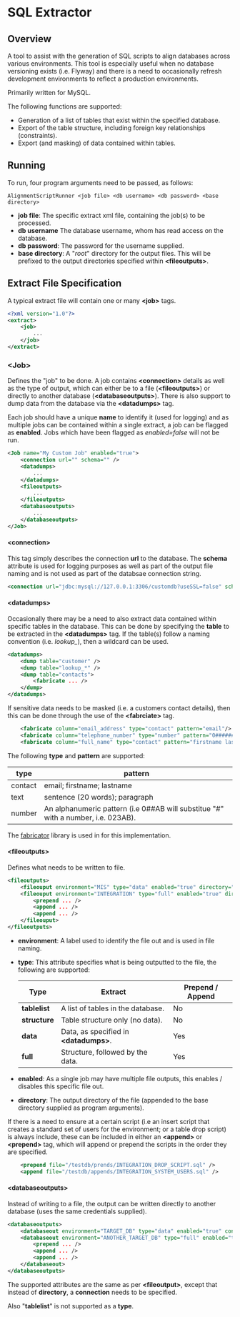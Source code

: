# SQL Extractor

## Overview

A tool to assist with the generation of SQL scripts to align databases across various environments. This tool is especially useful when no database versioning exists (i.e. Flyway) and there is a need to occasionally refresh development environments to reflect a production environments. 

Primarily written for MySQL. 

The following functions are supported:

* Generation of a list of tables that exist within the specified database.
* Export of the table structure, including foreign key relationships (constraints). 
* Export (and masking) of data contained within tables.

## Running

To run, four program arguments need to be passed, as follows:

```text
AlignmentScriptRunner <job file> <db username> <db password> <base directory>
```

* **job file**: The specific extract xml file, containing the job(s) to be processed.
* **db username** The database username, whom has read access on the database.
* **db password**: The password for the username supplied.
* **base directory**: A "*root*" directory for the output files. This will be prefixed to the output directories specified within **\<fileoutputs\>**.
   
## Extract File Specification

A typical extract file will contain one or many **\<job\>** tags.

```xml
<?xml version="1.0"?>
<extract>
    <job>
        ...
    </job>
</extract>
```

### \<Job\>

Defines the "job" to be done. A job contains **\<connection\>** details as well as the type of output, which can either be to a file (**\<fileoutputs\>**) or directly to another database (**\<databaseoutputs\>**). There is also support to dump data from the database via the **\<datadumps\>** tag.

Each job should have a unique **name** to identify it (used for logging) and as multiple jobs can be contained within a single extract, a job can be flagged as **enabled**. Jobs which have been flagged as *enabled=false* will not be run.

```xml
<Job name="My Custom Job" enabled="true">
    <connection url="" schema="" />
    <datadumps>
        ...
    </datadumps>
    <fileoutputs>
        ...
    </fileoutputs>
    <databaseoutputs>
        ...
    </databaseoutputs>
</Job>
```

#### \<connection\>

This tag simply describes the connection **url** to the database. The **schema** attribute is used for logging purposes as well as part of the output file naming and is not used as part of the databsae connection string.  

```xml
<connection url="jdbc:mysql://127.0.0.1:3306/customdb?useSSL=false" schema="customdb" />
```
#### \<datadumps\>

Occasionally there may be a need to also extract data contained within specific tables in the database. This can be done by specifying the **table** to be extracted in the  **\<datadumps>** tag. If the table(s) follow a naming convention (i.e. *lookup_*), then a wildcard can be used. 

```xml
<datadumps>
    <dump table="customer" />
    <dump table="lookup_*" />
    <dump table="contacts">
	    <fabricate ... />
	</dump>
</datadumps> 
```

If sensitive data needs to be masked (i.e. a customers contact details), then this can be done through the use of the **\<fabrciate>** tag.

```xml
    <fabricate column="email_address" type="contact" pattern="email"/>
    <fabricate column="telephone_number" type="number" pattern="0#########"/>
    <fabricate column="full_name" type="contact" pattern="firstname lastname" />
```
The following **type** and **pattern** are supported:

type | pattern
------------ | -------------
contact | email; firstname; lastname
text | sentence (20 words); paragraph
number | An alphanumeric pattern (i.e 0##AB will substitue "#" with a number, i.e. 023AB).

The [fabricator](https://github.com/azakordonets/fabricator) library is used in for this implementation.

#### \<fileoutputs\>

Defines what needs to be written to file. 

```xml
<fileoutputs>
    <fileouput environment="MIS" type="data" enabled="true" directory="/testdb/output" />
    <fileouput environment="INTEGRATION" type="full" enabled="true" directory="/testdb/output">
        <prepend ... />
        <append ... />
        <append ... />
    </fileouput>
</fileoutputs>
```

* **environment**: A label used to identify the file out and is used in file naming. 
* **type**: This attribute specifies what is being outputted to the file, the following are supported:

   Type | Extract | Prepend / Append
   ------------ | ------------- | -------------
    **tablelist** | A list of tables in the database. | No
    **structure** | Table structure only (no data). | No
    **data** | Data, as specified in **\<datadumps>**.| Yes
    **full** | Structure, followed by the data. | Yes
* **enabled**: As a single job may have multiple file outputs, this enables / disables this specific file out. 
* **directory**: The output directory of the file (appended to the base directory supplied as program arguments).

If there is a need to ensure at a certain script (i.e an insert script that creates a standard set of users for the environment; or a table drop script) is always include, these can be included in either an **\<append>** or **\<prepend>** tag, which will append or prepend the scripts in the order they are specified. 
```xml
    <prepend file="/testdb/prends/INTEGRATION_DROP_SCRIPT.sql" />
    <append file="/testdb/appends/INTEGRATION_SYSTEM_USERS.sql" />
```

#### \<databaseoutputs\>

Instead of writing to a file, the output can be written directly to another database (uses the same credentials supplied).

```xml
<databaseoutputs>
    <databaseout environment="TARGET_DB" type="data" enabled="true" connection="jdbc:mysql://127.0.0.1:3306/targetDB?useSSL=false" />
    <databaseout environment="ANOTHER_TARGET_DB" type="full" enabled="true" connection="jdbc:mysql://127.0.0.1:3306/anotherTargetDB?useSSL=false">
        <prepend ... />
        <append ... />
        <append ... />
    </databaseout>
</databaseoutputs>    
```

The supported attributes are the same as per **\<fileoutput>**, except that instead of **directory**, a **connection** needs to be specified. 

Also "**tablelist**" is not supported as a **type**.